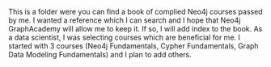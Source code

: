 This is a folder were you can find a book of complied Neo4j courses passed by me. I wanted a reference which I can search and I hope that Neo4j GraphAcademy will allow me to keep it. If so, I will add index to the book. As a data scientist, I was selecting courses which are beneficial for me. I started with 3 courses (Neo4j Fundamentals, Cypher Fundamentals, Graph Data Modeling Fundamentals) and I plan to add others.
